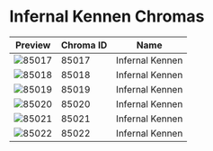 # Infernal Kennen Chromas

| Preview | Chroma ID | Name |
|---------|-----------|------|
| ![85017](https://raw.communitydragon.org/latest/plugins/rcp-be-lol-game-data/global/default/v1/champion-chroma-images/85/85017.png) | 85017 | Infernal Kennen |
| ![85018](https://raw.communitydragon.org/latest/plugins/rcp-be-lol-game-data/global/default/v1/champion-chroma-images/85/85018.png) | 85018 | Infernal Kennen |
| ![85019](https://raw.communitydragon.org/latest/plugins/rcp-be-lol-game-data/global/default/v1/champion-chroma-images/85/85019.png) | 85019 | Infernal Kennen |
| ![85020](https://raw.communitydragon.org/latest/plugins/rcp-be-lol-game-data/global/default/v1/champion-chroma-images/85/85020.png) | 85020 | Infernal Kennen |
| ![85021](https://raw.communitydragon.org/latest/plugins/rcp-be-lol-game-data/global/default/v1/champion-chroma-images/85/85021.png) | 85021 | Infernal Kennen |
| ![85022](https://raw.communitydragon.org/latest/plugins/rcp-be-lol-game-data/global/default/v1/champion-chroma-images/85/85022.png) | 85022 | Infernal Kennen |